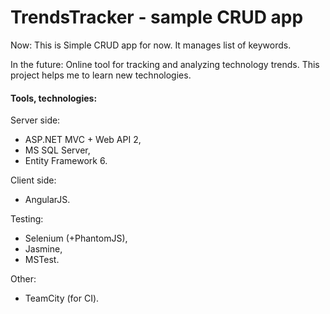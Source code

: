 TrendsTracker - sample CRUD app
=============

Now:
This is Simple CRUD app for now. It manages list of keywords.


In the future:
Online tool for tracking and analyzing technology trends. This project helps me to learn new technologies. 



#### Tools, technologies: ####

Server side:
  * ASP.NET MVC + Web API 2,
  * MS SQL Server,
  * Entity Framework 6.

Client side:
  * AngularJS.

Testing:
  * Selenium (+PhantomJS),
  * Jasmine,
  * MSTest.

Other:
  * TeamCity (for CI).
